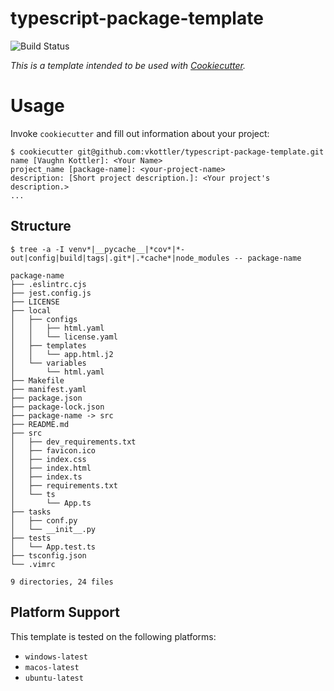 <!--
    =====================================
    generator=datazen
    version=3.1.0
    hash=cb5aad3c77ebb12a9e631dbd158c0236
    =====================================
-->

# typescript-package-template

![Build Status](https://github.com/vkottler/typescript-package-template/workflows/Build%20Template/badge.svg)

*This is a template intended to be used with
[Cookiecutter](https://github.com/cookiecutter/cookiecutter).*

# Usage

Invoke `cookiecutter` and fill out information about your project:

```
$ cookiecutter git@github.com:vkottler/typescript-package-template.git
name [Vaughn Kottler]: <Your Name>
project_name [package-name]: <your-project-name>
description: [Short project description.]: <Your project's description.>
...
```

## Structure

```
$ tree -a -I venv*|__pycache__|*cov*|*-out|config|build|tags|.git*|.*cache*|node_modules -- package-name

package-name
├── .eslintrc.cjs
├── jest.config.js
├── LICENSE
├── local
│   ├── configs
│   │   ├── html.yaml
│   │   └── license.yaml
│   ├── templates
│   │   └── app.html.j2
│   └── variables
│       └── html.yaml
├── Makefile
├── manifest.yaml
├── package.json
├── package-lock.json
├── package-name -> src
├── README.md
├── src
│   ├── dev_requirements.txt
│   ├── favicon.ico
│   ├── index.css
│   ├── index.html
│   ├── index.ts
│   ├── requirements.txt
│   └── ts
│       └── App.ts
├── tasks
│   ├── conf.py
│   └── __init__.py
├── tests
│   └── App.test.ts
├── tsconfig.json
└── .vimrc

9 directories, 24 files

```

## Platform Support

This template is tested on the following platforms:

* `windows-latest`
* `macos-latest`
* `ubuntu-latest`
